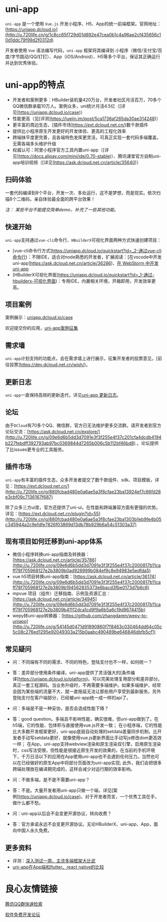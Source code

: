 # uni-app

`uni-app` 是一个使用 `Vue.js` 开发小程序、H5、App的统一前端框架。官网地址：[https://uniapp.dcloud.io](http://u.720life.cn/g/1c8cc65f729d01d892e47cea0b1c4a96ae2cf435656c10d1ddc79f99d2f0312d) 

开发者使用 `Vue` 语法编写代码，`uni-app` 框架将其编译到 小程序（微信/支付宝/百度/字节跳动/QQ/钉钉）、App（iOS/Android）、H5等多个平台，保证其正确运行并达到优秀体验。

# uni-app的特点

- 开发者和案例更多：HBuilder装机量420万台，开发者社区月活百万，70多个QQ微信群承载10万人。案例众多，uni统计月活4.5亿（[详见]https://uniapp.dcloud.io/case)）
- 性能更高（见[评测]https://juejin.im/post/5ca1736af265da30ae314248)）
- 更丰富的周边生态，[插件市场]https://ext.dcloud.net.cn/)数千款插件
- 提供比小程序原生开发更好的开发体验、更高的工程化效率
- 跨端抹平度更完善，且各端特色发挥更灵活，可真正实现一套代码多端覆盖，无需各端多头维护升级
- 权威认可：阿里小程序官方工具内置uni-app（[详见]https://docs.alipay.com/mini/ide/0.70-stable)）、腾讯课堂官方自制uni-app培训视频（[详见]https://ask.dcloud.net.cn/article/35640)）

## 扫码体验

一套代码编译到8个平台，开发一次、多处运行，这不是梦想，而是现实。依次扫描8个二维码，亲自体验最全面的跨平台效果！

 

*注： 某些平台不能提交简单demo，补充了一些其他功能。*

## 快速开始

`uni-app`支持通过`vue-cli`命令行、`HBuilderX`可视化界面两种方式快速创建项目：

- [vue-cli命令行方式]https://uniapp.dcloud.io/quickstart?id=_2-通过vue-cli命令行)：不限IDE，适合对node熟悉的开发者，扩展阅读：[在vscode中开发uni-app]https://ask.dcloud.net.cn/article/36286)、[在 WebStorm 中开发 uni-app](http://u.720life.cn/g/09e6d6b5dd3d7091e3f3f255e4f37c2000817b11caff78f705968127e2b3809b5777789b7f6bdfb9c2fdc067881a6ef0) 
- [HBuilderX可视化界面]https://uniapp.dcloud.io/quickstart?id=_1-通过-hbuilderx-可视化界面)：专用IDE，内置相关环境，开箱即用，开发效率更高。

## 项目案例

案例展示：[uniapp.dcloud.io/case](http://u.720life.cn/g/1c8cc65f729d01d892e47cea0b1c4a96765a63c2d00571f0743e7a3d9a6e0600) 

欢迎提交你的应用，[uni-app案例征集](http://u.720life.cn/g/54145d0471d91890860f7f8463c0304685b8a9f361f23d6efce2ddbc7469a3386b4538b97d17f4819a609dfc1f23a3f1) 

## 需求墙

`uni-app`计划支持的功能点，会在需求墙上进行展示，征集开发者的投票意见，[前往投票]https://dev.dcloud.net.cn/wish/)。

## 更新日志

`uni-app`一直保持高频的更新迭代，详见[uni-app 更新日志](docs/release.md)。

## 论坛

由于`DCloud`有70多个QQ、微信群，官方已无法维护更多交流群。请开发者到官方论坛交流：[https://ask.dcloud.net.cn/explore/](http://u.720life.cn/g/09e6d6b5dd3d7091e3f3f255e4f37c201cfa4dcdb4194b227febdff392793ab97bc0369844d7265b006c5b112bf46bd8)  。论坛提供了比issues更专业的工具服务。

## 插件市场

`uni-app`有丰富的插件生态，众多开发者提交了数千款组件、sdk、项目模板，详见：[https://ext.dcloud.net.cn/](http://u.720life.cn/g/880fcbad480e0a6ae5a3f8cfae23ba13924ef7c66fd28e3cbf09c7136167f687) 

除了众多三方ui库，官方还提供了uni-ui，在性能和跨端兼容方面有更强的优势。详见：[https://ext.dcloud.net.cn/plugin?id=55](http://u.720life.cn/g/880fcbad480e0a6ae5a3f8cfae23ba1303b1eb9fe4b05c345944a2c9efdfe7826f03869d13db78b929b6a54c51303a37) 

## 现有项目如何迁移到uni-app体系

- 微信小程序转换uni-app指南及转换器：[https://ask.dcloud.net.cn/article/35786](http://u.720life.cn/g/09e6d6b5dd3d7091e3f3f255e4f37c2000817b11caff78f705968127e2b3809b0ad926999b084ef9c8e94983e5edfda5) 
- vue h5项目转换uni-app指南：[https://ask.dcloud.net.cn/article/36174](http://u.720life.cn/g/09e6d6b5dd3d7091e3f3f255e4f37c2000817b11caff78f705968127e2b3809b194562835373e6bacd3fbe0173d7b6c6) 
- mpvue 项目（组件）迁移指南、示例及资源汇总： [https://ask.dcloud.net.cn/article/34945](http://u.720life.cn/g/09e6d6b5dd3d7091e3f3f255e4f37c2000817b11caff78f705968127e2b3809b41112dca1cd9f9a6b5a6c19d9674415b) 
- wepy转uni-app转换器：[https://github.com/zhangdaren/wepy-to-uniapp](http://u.720life.cn/g/54145d0471d91890860f7f8463c030464dd64c05c5c08c276ed1295e92049303a215b0aabc490489be646846dbfb5cf1) 

## 常见疑问

- 问：不同端有不同的需求、不同的特色，登陆支付也不一样，如何统一？
- 答：差异部分使用条件编译。uni-app提供了灵活强大的[条件编译]https://uniapp.dcloud.io/platform)。可以完美处理复用部分和差异部分。真正一套工程源码。当业务升级时，不再需要多端维护。如果多端维护，经常会因为某些端的流量不大，就一直拖延无法让那些用户享受到最新服务。另外登陆支付在客户端部分，已经被uni-app统一成一样的api了。


- 问：多端是不是一种妥协，是否会造成性能下降？
- 答：good question。多端且不影响性能，确实很难，但uni-app做到了。在h5端，它的性能、包体积与直接使用vue.js开发一致； 在小程序端，它的性能比大多数开发框架更好，uni-app底层自动处理的setdata差量同步机制，比开发者手动写setdata更好，就像使用vue.js更新界面比手动写js修改dom更高效一样； 在App，uni-app支持webview渲染和原生渲染双引擎，启用原生渲染时，css写法受限，但性能是很接近原生开发的效果的，在当前的手机环境下，千万日活以下的应用在App使用uni-app也不会遇到任何压力。当然也可以在已经做好的原生App中将部分页面改为uni-app实现; 此外，我们会把很多跨端处理放在编译期完成的，这样会减少对运行期的效率影响。


- 问：不做多端，是不是不需要uni-app？
- 答：不是。大量开发者用uni-app只做一个端，详见[案例]https://uniapp.dcloud.io/case)。对于开发者而言，一个优秀工具在手，做什么都不愁。

- 问：uni-app以后会不会变更开源协议，转向收费？
- 答：官方承诺永远不会变更开源协议。无论HBuilderX、uni-app、App，面向中国人永久免费。

## 更多资料

- 评测：[深入测试一周，主流多端框架大比武](http://u.720life.cn/g/408fb60b53d11d245635ad5e8e8cd697a343df614d62c6fa2c44c5a659c0b403a108f1129eb8af858288404b77e9c493865d88bdb2a6665de4f46778238d228c) 
- [uni-app在App端和flutter、react native的比较](http://u.720life.cn/g/09e6d6b5dd3d7091e3f3f255e4f37c2000817b11caff78f705968127e2b3809bb8555778fbaa5b67a2055cf43d5bec21) 



 # 良心友情链接

[腾讯QQ群快速检索](http://u.720life.cn/s/8cf73f7c)

[软件免费开发论坛](http://u.720life.cn/s/bbb01dc0)
